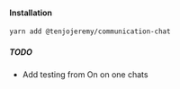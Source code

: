 #### Installation

```sh
yarn add @tenjojeremy/communication-chat
```

##### TODO

- Add testing from On on one chats
